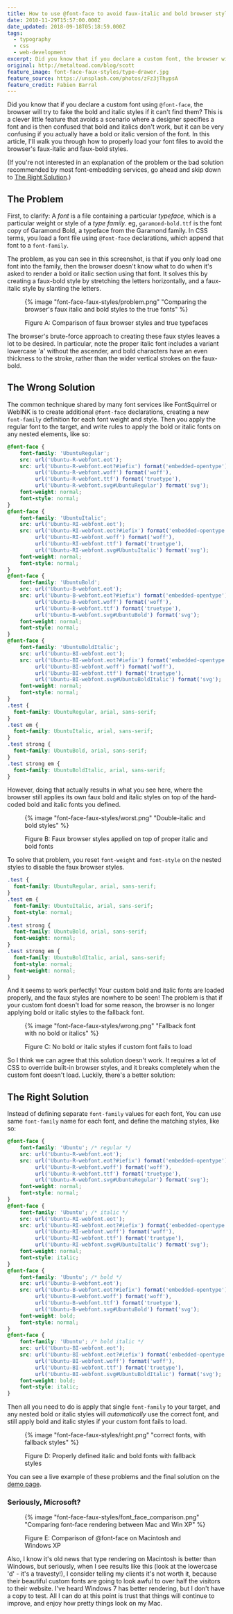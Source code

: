 ```yaml
---
title: How to use @font-face to avoid faux-italic and bold browser styles
date: 2010-11-29T15:57:00.000Z
date_updated: 2018-09-18T05:18:59.000Z
tags:
  - typography
  - css
  - web-development
excerpt: Did you know that if you declare a custom font, the browser will try to fake the bold and italic styles if it can't find them?
original: http://metaltoad.com/blog/scott
feature_image: font-face-faux-styles/type-drawer.jpg
feature_source: https://unsplash.com/photos/zFz3jThypsA
feature_credit: Fabien Barral
---
```


Did you know that if you declare a custom font using `@font-face`, the browser will try to fake the bold and italic styles if it can't find them? This is a clever little feature that avoids a scenario where a designer specifies a font and is then confused that bold and italics don't work, but it can be very confusing if you actually have a bold or italic version of the font. In this article, I'll walk you through how to properly load your font files to avoid the browser's faux-italic and faux-bold styles.

<aside>

(If you're not interested in an explanation of the problem or the bad solution recommended by most font-embedding services, go ahead and skip down to [The Right Solution](#skip-right-solution).)

</aside>

## The Problem

First, to clarify: A _font_ is a file containing a particular _typeface_, which is a particular weight or style of a _type family_. eg, `garamond-bold.ttf` is the font copy of Garamond Bold, a typeface from the Garamond family. In CSS terms, you load a font file using `@font-face` declarations, which append that font to a `font-family`.

The problem, as you can see in this screenshot, is that if you only load one font into the family, then the browser doesn't know what to do when it's asked to render a bold or italic section using that font. It solves this by creating a faux-bold style by stretching the letters horizontally, and a faux-italic style by slanting the letters.

<figure>

{% image "font-face-faux-styles/problem.png" "Comparing the browser's faux italic and bold styles to the true fonts" %}

<figcaption>

Figure A: Comparison of faux browser styles and true typefaces

</figcaption>
</figure>

The browser's brute-force approach to creating these faux styles leaves a lot to be desired. In particular, note the proper italic font includes a variant lowercase 'a' without the ascender, and bold characters have an even thickness to the stroke, rather than the wider vertical strokes on the faux-bold.

## The Wrong Solution

The common technique shared by many font services like FontSquirrel or WebINK is to create additional `@font-face` declarations, creating a new `font-family` definition for each font weight and style. Then you apply the regular font to the target, and write rules to apply the bold or italic fonts on any nested elements, like so:

<!--prettier-ignore-->
```css
@font-face {
    font-family: 'UbuntuRegular';
    src: url('Ubuntu-R-webfont.eot');
    src: url('Ubuntu-R-webfont.eot?#iefix') format('embedded-opentype'),
         url('Ubuntu-R-webfont.woff') format('woff'),
         url('Ubuntu-R-webfont.ttf') format('truetype'),
         url('Ubuntu-R-webfont.svg#UbuntuRegular') format('svg');
    font-weight: normal;
    font-style: normal;
}
@font-face {
    font-family: 'UbuntuItalic';
    src: url('Ubuntu-RI-webfont.eot');
    src: url('Ubuntu-RI-webfont.eot?#iefix') format('embedded-opentype'),
         url('Ubuntu-RI-webfont.woff') format('woff'),
         url('Ubuntu-RI-webfont.ttf') format('truetype'),
         url('Ubuntu-RI-webfont.svg#UbuntuItalic') format('svg');
    font-weight: normal;
    font-style: normal;
}
@font-face {
    font-family: 'UbuntuBold';
    src: url('Ubuntu-B-webfont.eot');
    src: url('Ubuntu-B-webfont.eot?#iefix') format('embedded-opentype'),
         url('Ubuntu-B-webfont.woff') format('woff'),
         url('Ubuntu-B-webfont.ttf') format('truetype'),
         url('Ubuntu-B-webfont.svg#UbuntuBold') format('svg');
    font-weight: normal;
    font-style: normal;
}
@font-face {
    font-family: 'UbuntuBoldItalic';
    src: url('Ubuntu-BI-webfont.eot');
    src: url('Ubuntu-BI-webfont.eot?#iefix') format('embedded-opentype'),
         url('Ubuntu-BI-webfont.woff') format('woff'),
         url('Ubuntu-BI-webfont.ttf') format('truetype'),
         url('Ubuntu-BI-webfont.svg#UbuntuBoldItalic') format('svg');
    font-weight: normal;
    font-style: normal;
}
.test {
  font-family: UbuntuRegular, arial, sans-serif;
}
.test em {
  font-family: UbuntuItalic, arial, sans-serif;
}
.test strong {
  font-family: UbuntuBold, arial, sans-serif;
}
.test strong em {
  font-family: UbuntuBoldItalic, arial, sans-serif;
}
```

However, doing that actually results in what you see here, where the browser still applies its own faux bold and italic styles on top of the hard-coded bold and italic fonts you defined.

<figure>

{% image "font-face-faux-styles/worst.png" "Double-italic and bold styles" %}

<figcaption>

Figure B: Faux browser styles applied on top of proper italic and bold fonts

</figcaption>
</figure>

To solve that problem, you reset `font-weight` and `font-style` on the nested styles to disable the faux browser styles.

```css
.test {
  font-family: UbuntuRegular, arial, sans-serif;
}
.test em {
  font-family: UbuntuItalic, arial, sans-serif;
  font-style: normal;
}
.test strong {
  font-family: UbuntuBold, arial, sans-serif;
  font-weight: normal;
}
.test strong em {
  font-family: UbuntuBoldItalic, arial, sans-serif;
  font-style: normal;
  font-weight: normal;
}
```

And it seems to work perfectly! Your custom bold and italic fonts are loaded properly, and the faux styles are nowhere to be seen! The problem is that if your custom font doesn't load for some reason, the browser is no longer applying bold or italic styles to the fallback font.

<figure>

{% image "font-face-faux-styles/wrong.png" "Fallback font with no bold or italics" %}

<figcaption>

Figure C: No bold or italic styles if custom font fails to load

</figcaption>
</figure>

So I think we can agree that this solution doesn't work. It requires a lot of CSS to override built-in browser styles, and it breaks completely when the custom font doesn't load. Luckily, there's a better solution:

## The Right Solution

Instead of defining separate `font-family` values for each font, You can use same `font-family` name for each font, and define the matching styles, like so:

<!--prettier-ignore-->
```css
@font-face {
    font-family: 'Ubuntu'; /* regular */
    src: url('Ubuntu-R-webfont.eot');
    src: url('Ubuntu-R-webfont.eot?#iefix') format('embedded-opentype'),
         url('Ubuntu-R-webfont.woff') format('woff'),
         url('Ubuntu-R-webfont.ttf') format('truetype'),
         url('Ubuntu-R-webfont.svg#UbuntuRegular') format('svg');
    font-weight: normal;
    font-style: normal;
}
@font-face {
    font-family: 'Ubuntu'; /* italic */
    src: url('Ubuntu-RI-webfont.eot');
    src: url('Ubuntu-RI-webfont.eot?#iefix') format('embedded-opentype'),
         url('Ubuntu-RI-webfont.woff') format('woff'),
         url('Ubuntu-RI-webfont.ttf') format('truetype'),
         url('Ubuntu-RI-webfont.svg#UbuntuItalic') format('svg');
    font-weight: normal;
    font-style: italic;
}
@font-face {
    font-family: 'Ubuntu'; /* bold */
    src: url('Ubuntu-B-webfont.eot');
    src: url('Ubuntu-B-webfont.eot?#iefix') format('embedded-opentype'),
         url('Ubuntu-B-webfont.woff') format('woff'),
         url('Ubuntu-B-webfont.ttf') format('truetype'),
         url('Ubuntu-B-webfont.svg#UbuntuBold') format('svg');
    font-weight: bold;
    font-style: normal;
}
@font-face {
    font-family: 'Ubuntu'; /* bold italic */
    src: url('Ubuntu-BI-webfont.eot');
    src: url('Ubuntu-BI-webfont.eot?#iefix') format('embedded-opentype'),
         url('Ubuntu-BI-webfont.woff') format('woff'),
         url('Ubuntu-BI-webfont.ttf') format('truetype'),
         url('Ubuntu-BI-webfont.svg#UbuntuBoldItalic') format('svg');
    font-weight: bold;
    font-style: italic;
}
```

Then all you need to do is apply that single `font-family` to your target, and any nested bold or italic styles will _automatically_ use the correct font, and still apply bold and italic styles if your custom font fails to load.

<figure>

{% image "font-face-faux-styles/right.png" "correct fonts, with fallback styles" %}

<figcaption>

Figure D: Properly defined italic and bold fonts with fallback styles

</figcaption>
</figure>

You can see a live example of these problems and the final solution on the [demo page](http://oscorp.net/projects/font-face/).

### Seriously, Microsoft?

<figure>

{% image "font-face-faux-styles/font_face_comparison.png" "Comparing font-face rendering between Mac and Win XP" %}

<figcaption>

Figure E: Comparison of @font-face on Macintosh and Windows XP

</figcaption>
</figure>

Also, I know it's old news that type rendering on Macintosh is better than Windows, but seriously, when I see results like this (look at the lowercase 'd' - it's a travesty!), I consider telling my clients it's not worth it, because their beautiful custom fonts are going to look awful to over half the visitors to their website. I've heard Windows 7 has better rendering, but I don't have a copy to test. All I can do at this point is trust that things will continue to improve, and enjoy how pretty things look on my Mac.
